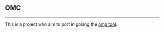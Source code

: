 ## OMC
---

This is a project who aim to port in golang the [omg tool](https://github.com/kxr/o-must-gather).